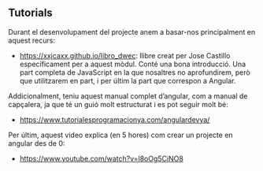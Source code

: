 ## Tutorials

Durant el desenvolupament del projecte anem a basar-nos principalment en aquest recurs:

- https://xxjcaxx.github.io/libro_dwec: llibre creat per Jose Castillo específicament per a aquest mòdul. Conté una bona introducció. Una part completa de JavaScript en la que nosaltres no aprofundirem, però que utilitzarem en part, i per últim la part que correspon a Angular.  

Addicionalment, teniu aquest manual complet d’angular, com a manual de capçalera, ja que té un guió molt estructurat i es pot seguir molt bé:  
- https://www.tutorialesprogramacionya.com/angulardevya/  

Per últim, aquest video explica (en 5 hores) com crear un projecte en angular des de 0:  
- https://www.youtube.com/watch?v=l8oOg5CiNO8  
